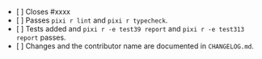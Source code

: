 <!-- Feel free to remove check-list items aren't relevant to your changes -->

- \[ \] Closes #xxxx
- \[ \] Passes `pixi r lint` and `pixi r typecheck`.
- \[ \] Tests added and `pixi r -e test39 report` and `pixi r -e test313 report` passes.
- \[ \] Changes and the contributor name are documented in `CHANGELOG.md`.
